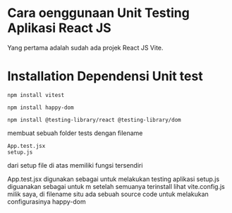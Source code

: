 # Cara oenggunaan Unit Testing Aplikasi React JS

Yang pertama adalah sudah ada projek React JS Vite.

# Installation Dependensi Unit test

```
npm install vitest
```

```
npm install happy-dom
```

```
npm install @testing-library/react @testing-library/dom
```

membuat sebuah folder tests dengan filename 
```
App.test.jsx
setup.js
```

dari setup file di atas memiliki fungsi tersendiri 

App.test.jsx digunakan sebagai untuk melakukan testing aplikasi
setup.js diguanakan sebagai untuk m
setelah semuanya terinstall lihat vite.config.js milik saya, di filename situ ada sebuah source code untuk melakukan configurasinya happy-dom

